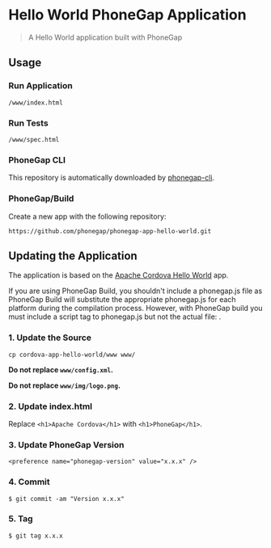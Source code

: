 # Hello World PhoneGap Application

> A Hello World application built with PhoneGap

## Usage

### Run Application

    /www/index.html

### Run Tests

    /www/spec.html

### PhoneGap CLI

This repository is automatically downloaded by [phonegap-cli][phonegap-cli-url].

### PhoneGap/Build

Create a new app with the following repository:

    https://github.com/phonegap/phonegap-app-hello-world.git

## Updating the Application

The application is based on the [Apache Cordova Hello World][cordova-app] app.

If you are using PhoneGap Build, you shouldn't include a phonegap.js file as PhoneGap Build will substitute the appropriate phonegap.js for each platform during the compilation process. However, with PhoneGap build you must include a script tag to phonegap.js but not the actual file: <script src="phonegap.js"></script>.

### 1. Update the Source

    cp cordova-app-hello-world/www www/

__Do not replace `www/config.xml`.__

__Do not replace `www/img/logo.png`.__

### 2. Update index.html

Replace `<h1>Apache Cordova</h1>` with `<h1>PhoneGap</h1>`.

### 3. Update PhoneGap Version

    <preference name="phonegap-version" value="x.x.x" />

### 4. Commit

    $ git commit -am "Version x.x.x"

### 5. Tag

    $ git tag x.x.x

[phonegap-cli-url]: http://github.com/mwbrooks/phonegap-cli
[cordova-app]: http://github.com/apache/cordova-app-hello-world

